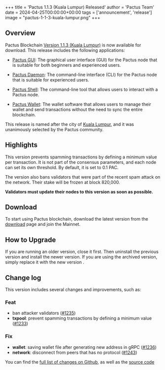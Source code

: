 +++
title = 'Pactus 1.1.3 (Kuala Lumpur) Released'
author = 'Pactus Team'
date = 2024-04-25T00:00:00+00:00
tags = ['announcement', 'release']
image = "pactus-1-1-3-kuala-lumpur.png"
+++

## Overview

Pactus Blockchain [Version 1.1.3 (Kuala Lumpur)](https://github.com/pactus-project/pactus/releases/tag/v1.1.3)
is now available for download.
This release includes the following applications:

- [Pactus GUI](https://docs.pactus.org/get-started/pactus-gui/):
  The graphical user interface (GUI) for the Pactus node that is suitable
  for both beginners and experienced users.

- [Pactus Daemon](https://docs.pactus.org/get-started/pactus-daemon/):
  The command-line interface (CLI) for the Pactus node that is suitable for experienced users.

- [Pactus Shell](https://docs.pactus.org/tutorials/pactus-shell/):
  The command-line tool that allows users to interact with a Pactus node.

- [Pactus Wallet](https://docs.pactus.org/tutorials/pactus-wallet/):
  The wallet software that allows users to manage their wallet and send transactions
  without the need to sync the entire blockchain.

This release is named after the city of [Kuala Lumpur](https://en.wikipedia.org/wiki/Kuala_Lumpur),
and it was unanimously selected by the Pactus community.

## Highlights

This version prevents spamming transactions by defining a minimum value per transaction.
It is not part of the consensus parameters,
and each node can set its own threshold.
By default, it is set to 0.1 PAC.

The version also bans validators that were part of the recent spam attack on the network.
Their stake will be frozen at block 820,000.

**Validators must update their nodes to this version as soon as possible.**

## Download

To start using Pactus blockchain, download the latest version from the [download](/download)
page and join the Mainnet.

## How to Upgrade

If you are running an older version, close it first.
Then uninstall the previous version and install the newer version.
If you are using the archived version, simply replace it with the new version .

## Change log

This version includes several changes and improvements, such as:

### Feat

- ban attacker validators ([#1235](https://github.com/pactus-project/pactus/pull/1235))
- **txpool**: prevent spamming transactions by defining a minimum value ([#1233](https://github.com/pactus-project/pactus/pull/1233))

### Fix

- **wallet**: saving wallet file after generating new address in gRPC ([#1236](https://github.com/pactus-project/pactus/pull/1236))
- **network**: disconnect from peers that has no protocol ([#1243](https://github.com/pactus-project/pactus/pull/1243))

You can find the [full list of changes on Github](https://github.com/pactus-project/pactus/compare/v1.1.1...v1.1.3),
as well as the [source code](https://github.com/pactus-project/pactus/releases/tag/v1.1.3)
